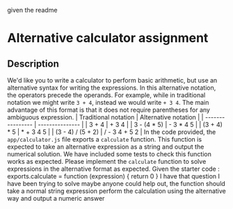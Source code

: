 given the readme 
# Alternative calculator assignment
## Description
We'd like you to write a calculator to perform basic arithmetic, but use an alternative syntax for writing the expressions.
In this alternative notation, the operators precede the operands. For example, while in traditional notation we might write `3 + 4`, instead we would write `+ 3 4`.
The main advantage of this format is that it does not require parentheses for any ambiguous expression.
| Traditional notation  | Alternative notation |
| ---------------- | --------------- |
| 3 + 4                 | + 3 4      |
| 3 - (4 * 5)         | - 3 * 4 5    |
| (3 + 4) * 5        | * + 3 4 5    |
| (3 - 4) / (5 + 2)  | / - 3 4 + 5 2  |
In the code provided, the `app/calculator.js` file exports a `calculate` function. This function is expected to take an alternative expression as a string and output the numerical solution.
We have included some tests to check this function works as expected.
Please implement the `calculate` function to solve expressions in the alternative format as expected.
Given the starter code :
exports.calculate = function (expression) {
     return 0
 }
I have that question I have been trying to solve maybe anyone could help out,
the function should take a normal string expression perform the calculation using the alternative way and output a numeric answer
